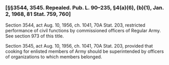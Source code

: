### [§§3544, 3545. Repealed. Pub. L. 90–235, §4(a)(6), (b)(1), Jan. 2, 1968, 81 Stat. 759, 760] ###

Section 3544, act Aug. 10, 1956, ch. 1041, 70A Stat. 203, restricted performance of civil functions by commissioned officers of Regular Army. See section 973 of this title.

Section 3545, act Aug. 10, 1956, ch. 1041, 70A Stat. 203, provided that cooking for enlisted members of Army should be superintended by officers of organizations to which members belonged.